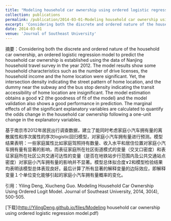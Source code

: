 ```yaml
---
title: "Modeling household car ownership using ordered logistic regression model"
collection: publications
permalink: /publication/2014-03-01-Modeling household car ownership using ordered logistic regression model
excerpt: 'Considering both the discrete and ordered nature of the household car ownership, an ordered logistic regression model to predict the household car ownership is established using the data of Nanjing household travel survey in the year 2012. The model results show some household characteristics such as the number of drive licenses, the household income and the home location were significant. Yet, the intersection density indicating the street pattern of home location, and the dummy near the subway and the bus stop density indicating the transit accessibility of home location are insignificant. The model estimation obtains a good ɤ2 (the goodness of fit of the model) and the model validation also shows a good performance in prediction. The marginal effects of all the significant explanatory variables are calculated to quantify the odds change in the household car ownership following a one-unit change in the explanatory variables.'
date: 2014-03-01
venue: 'Journal of Southeast University'
---
```

摘要：Considering both the discrete and ordered nature of the household car ownership, an ordered logistic regression model to predict the household car ownership is established using the data of Nanjing household travel survey in the year 2012. The model results show some household characteristics such as the number of drive licenses, the household income and the home location were significant. Yet, the intersection density indicating the street pattern of home location, and the dummy near the subway and the bus stop density indicating the transit accessibility of home location are insignificant. The model estimation obtains a good ɤ2 (the goodness of fit of the model) and the model validation also shows a good performance in prediction. The marginal effects of all the significant explanatory variables are calculated to quantify the odds change in the household car ownership following a one-unit change in the explanatory variables.

基于南京市2012年居民出行调查数据，建立了能同时考虑家庭小汽车拥有量的离散属性和序次属性的序次logistic回归模型，对家庭小汽车拥有量进行预测。模型结果表明：一些家庭属性比如家庭驾照持有数量、收入水平和居住位置对家庭小汽车拥有量有显著的影响，而表征家庭所在社区街道模式的变量（交叉口密度）和表征家庭所在社区公共交通可达性的变量（是否在地铁站步行范围内及公共交通站点密度）对家庭小汽车拥有量的影响并不显著。模型总体拟合度ɤ2和模型检验结果均表明该模型总体表现良好。最后计算了所有显著的解释变量的边际效应，即解释变量１个单位变化能够引起的家庭小汽车拥有量概率的变化。

引用：Yiling Deng, Xiucheng Guo. Modeling Household Car Ownership Using Ordered Logit Model. Journal of Southeast University, 2014, 30(4), 500-505.

[下载](http://YilingDeng.github.io/files/Modeling household car ownership using ordered logistic regression model.pdf)